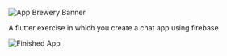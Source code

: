![App Brewery Banner](https://github.com/londonappbrewery/Images/blob/master/AppBreweryBanner.png)

A flutter exercise in which you create a chat app using firebase

![Finished App](https://github.com/londonappbrewery/Images/blob/master/flash_chat_flutter_demo.gif)

